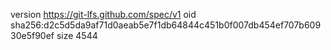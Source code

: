 version https://git-lfs.github.com/spec/v1
oid sha256:d2c5d5da9af71d0aeab5e7f1db64844c451b0f007db454ef707b60930e5f90ef
size 4544
